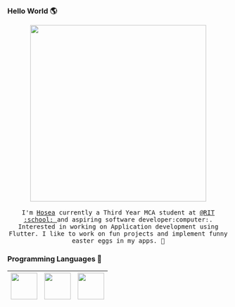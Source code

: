 ### Hello World 🌎

<p align="center">
  <img src="https://raw.githubusercontent.com/hvkalayil/hvkalayil/master/working.gif" width=400>
  <br><br>
  <samp>
    I'm <a href="https://hvkalayil.github.io/">Hosea</a> currently a Third Year MCA student at <a href="http://www.rit.ac.in/">@RIT :school: </a> and aspiring software developer:computer:. Interested in working on Application development using Flutter. I like to work on fun projects and implement funny easter eggs in my apps. 🥚
  </samp>
</p>

### Programming Languages  :rocket:
|<img src="https://raw.githubusercontent.com/coderjojo/coderjojo/master/img/cpp.png" width=60> | <img src="https://raw.githubusercontent.com/coderjojo/coderjojo/master/img/js.png" width=60> | <img src="https://raw.githubusercontent.com/coderjojo/coderjojo/master/img/python.svg" width=60> |
|:---:|:---:|:---:|

